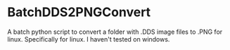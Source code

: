 # BatchDDS2PNGConvert
A batch python script to convert a folder with .DDS image files to .PNG for linux. Specifically for linux. I haven't tested on windows.
